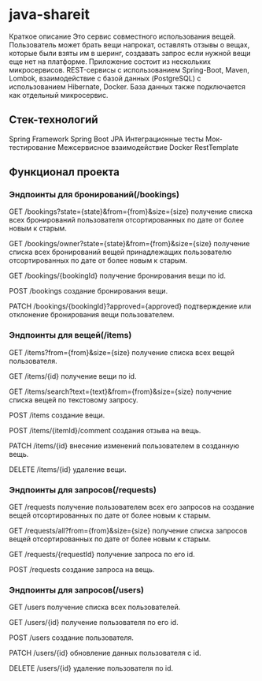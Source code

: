 # java-shareit
Краткое описание
Это сервис совместного использования вещей. Пользователь может брать вещи напрокат, оставлять отзывы о вещах, которые были взяты им в шеринг, создавать запрос если нужной вещи еще нет на платформе. Приложение состоит из нескольких микросервисов. REST-сервисы с использованием Spring-Boot, Maven, Lombok, взаимодействие с базой данных (PostgreSQL) с использованием Hibernate, Docker. База данных также подключается как отдельный микросервис.

## Стек-технологий
Spring Framework
Spring Boot
JPA
Интеграционные тесты
Мок-тестирование
Межсервисное взаимодействие
Docker
RestTemplate
## Функционал проекта
### Эндпоинты для бронирований(/bookings)
GET /bookings?state={state}&from={from}&size={size} получение списка всех бронирований пользователя отсортированных по дате от более новым к старым.

GET /bookings/owner?state={state}&from={from}&size={size} получение списка всех бронирований вещей принадлежащих пользователю отсортированных по дате от более новым к старым.

GET /bookings/{bookingId} получение бронирования вещи по id.

POST /bookings создание бронирования вещи.

PATCH /bookings/{bookingId}?approved={approved} подтверждение или отклонение бронирования вещи пользователем.

### Эндпоинты для вещей(/items)
GET /items?from={from}&size={size} получение списка всех вещей пользователя.

GET /items/{id} получение вещи по id.

GET /items/search?text={text}&from={from}&size={size} получение списка вещей по текстовому запросу.

POST /items создание вещи.

POST /items/{itemId}/comment создания отзыва на вещь.

PATCH /items/{id} внесение изменений пользователем в созданную вещь.

DELETE /items/{id} удаление вещи.


### Эндпоинты для запросов(/requests)
GET /requests получение пользователем всех его запросов на создание вещей отсортированных по дате от более новым к старым.

GET /requests/all?from={from}&size={size} получение списка запросов вещей отсортированных по дате от более новым к старым.

GET /requests/{requestId} получение запроса по его id.

POST /requests создание запроса на вещь.

### Эндпоинты для запросов(/users)
GET /users получение списка всех пользователей.

GET /users/{id} получение пользователя по его id.

POST /users создание пользователя.

PATCH /users/{id} обновление данных пользователя с id.

DELETE /users/{id} удаление пользователя по id.
